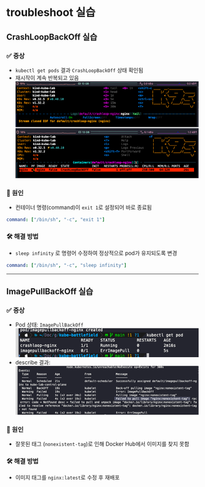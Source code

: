 # troubleshoot 실습

## CrashLoopBackOff 실습

### ✅ 증상

- `kubectl get pods` 결과 `CrashLoopBackOff` 상태 확인됨
- 재시작이 계속 반복되고 있음
![Pod 상태](./images/crashloopback-error.png)
![Pod 상태](./images/crashloopback-error2.png)

### 🧨 원인

- 컨테이너 명령(command)이 `exit 1`로 설정되어 바로 종료됨

```yaml
command: ["/bin/sh", "-c", "exit 1"]
```

### 🛠️ 해결 방법

- `sleep infinity` 로 명령어 수정하여 정상적으로 pod가 유지되도록 변경

```yaml
command: ["/bin/sh", "-c", "sleep infinity"]
```

---

## ImagePullBackOff 실습

### ✅ 증상

- Pod 상태: `ImagePullBackOff`
![Pod 상태](./images/error-image-pod-status.png)
- describe 결과:
![Pod 상태](./images/error-image-describe.png)

### 🧨 원인

- 잘못된 태그 (`nonexistent-tag`)로 인해 Docker Hub에서 이미지를 찾지 못함

### 🛠️ 해결 방법

- 이미지 태그를 `nginx:latest`로 수정 후 재배포